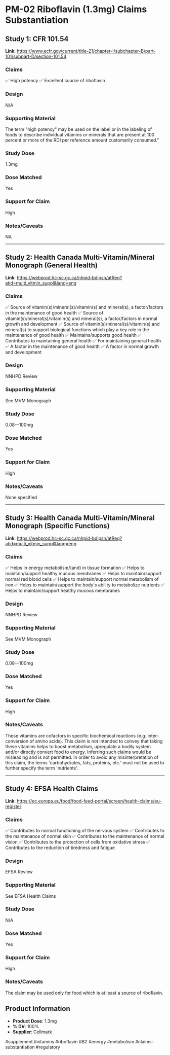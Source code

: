# PM-02 Riboflavin (1.3mg) Claims Substantiation

## Study 1: CFR 101.54
**Link**: https://www.ecfr.gov/current/title-21/chapter-I/subchapter-B/part-101/subpart-D/section-101.54

### Claims
✅ High potency
✅ Excellent source of riboflavin

### Design
N/A

### Supporting Material
The term "high potency" may be used on the label or in the labeling of foods to describe individual vitamins or minerals that are present at 100 percent or more of the RDI per reference amount customarily consumed."

### Study Dose
1.3mg

### Dose Matched
Yes

### Support for Claim
High

### Notes/Caveats
NA

---

## Study 2: Health Canada Multi-Vitamin/Mineral Monograph (General Health)
**Link**: https://webprod.hc-sc.gc.ca/nhpid-bdipsn/atReq?atid=multi_vitmin_suppl&lang=eng

### Claims
✅ Source of vitamin(s)/mineral(s)/vitamin(s) and mineral(s), a factor/factors in the maintenance of good health
✅ Source of vitamin(s)/mineral(s)/vitamin(s) and mineral(s), a factor/factors in normal growth and development
✅ Source of vitamin(s)/mineral(s)/vitamin(s) and mineral(s) to support biological functions which play a key role in the maintenance of good health
✅ Maintains/supports good health
✅ Contributes to maintaining general health
✅ For maintaining general health
✅ A factor in the maintenance of good health
✅ A factor in normal growth and development

### Design
NNHPD Review

### Supporting Material
See MVM Monograph

### Study Dose
0.08—100mg

### Dose Matched
Yes

### Support for Claim
High

### Notes/Caveats
None specified

---

## Study 3: Health Canada Multi-Vitamin/Mineral Monograph (Specific Functions)
**Link**: https://webprod.hc-sc.gc.ca/nhpid-bdipsn/atReq?atid=multi_vitmin_suppl&lang=eng

### Claims
✅ Helps in energy metabolism/(and) in tissue formation
✅ Helps to maintain/support healthy mucous membranes
✅ Helps to maintain/support normal red blood cells
✅ Helps to maintain/support normal metabolism of iron
✅ Helps to maintain/support the body's ability to metabolize nutrients
✅ Helps to maintain/support healthy mucous membranes

### Design
NNHPD Review

### Supporting Material
See MVM Monograph

### Study Dose
0.08—100mg

### Dose Matched
Yes

### Support for Claim
High

### Notes/Caveats
These vitamins are cofactors in specific biochemical reactions (e.g. inter-conversion of amino acids). This claim is not intended to convey that taking these vitamins helps to boost metabolism, upregulate a bodily system and/or directly convert food to energy. Inferring such claims would be misleading and is not permitted. In order to avoid any misinterpretation of this claim, the terms 'carbohydrates, fats, proteins, etc.' must not be used to further specify the term 'nutrients'.

---

## Study 4: EFSA Health Claims
**Link**: https://ec.europa.eu/food/food-feed-portal/screen/health-claims/eu-register

### Claims
✅ Contributes to normal functioning of the nervous system
✅ Contributes to the maintenance of normal skin
✅ Contributes to the maintenance of normal vision
✅ Contributes to the protection of cells from oxidative stress
✅ Contributes to the reduction of tiredness and fatigue

### Design
EFSA Review

### Supporting Material
See EFSA Health Claims

### Study Dose
N/A

### Dose Matched
Yes

### Support for Claim
High

### Notes/Caveats
The claim may be used only for food which is at least a source of riboflavin.

## Product Information
- **Product Dose**: 1.3mg
- **% DV**: 100%
- **Supplier**: Cellmark

#supplement #vitamins #riboflavin #B2 #energy #metabolism #claims-substantiation #regulatory